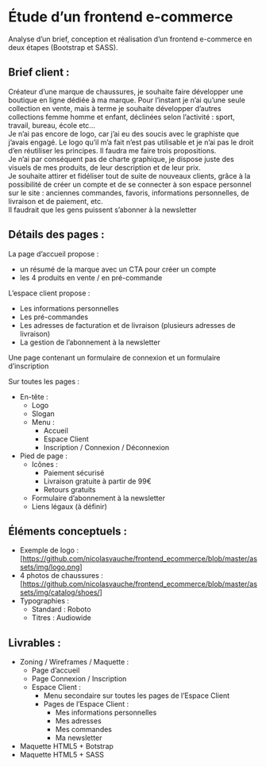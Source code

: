 # Étude d’un frontend e-commerce  
Analyse d’un brief, conception et réalisation d’un frontend e-commerce en deux étapes (Bootstrap et SASS).  

## Brief client :  
Créateur d’une marque de chaussures, je souhaite faire développer une boutique en ligne dédiée à ma marque. Pour l’instant je n’ai qu’une seule collection en vente, mais à terme je souhaite développer d’autres collections femme homme et enfant, déclinées selon l’activité : sport, travail, bureau, école etc…  
Je n’ai pas encore de logo, car j’ai eu des soucis avec le graphiste que j’avais engagé. Le logo qu’il m’a fait n’est pas utilisable et je n’ai pas le droit d’en réutiliser les principes. Il faudra me faire trois propositions.  
Je n’ai par conséquent pas de charte graphique, je dispose juste des visuels de mes produits, de leur description et de leur prix.  
Je souhaite attirer et fidéliser tout de suite de nouveaux clients, grâce à la possibilité de créer un compte et de se connecter à son espace personnel sur le site : anciennes commandes, favoris, informations personnelles, de livraison et de paiement, etc.  
Il faudrait que les gens puissent s’abonner à la newsletter  

## Détails des pages :  
La page d’accueil propose :  
* un résumé de la marque avec un CTA pour créer un compte
* les 4 produits en vente / en pré-commande

L’espace client propose :
* Les informations personnelles
* Les pré-commandes
* Les adresses de facturation et de livraison (plusieurs adresses de livraison)
* La gestion de l’abonnement à la newsletter

Une page contenant un formulaire de connexion et un formulaire d’inscription

Sur toutes les pages :
* En-tête :
    * Logo
    * Slogan
    * Menu :
        * Accueil
        * Espace Client
        * Inscription / Connexion / Déconnexion
* Pied de page :
    * Icônes :
        * Paiement sécurisé
        * Livraison gratuite à partir de 99€
        * Retours gratuits
    * Formulaire d’abonnement à la newsletter
    * Liens légaux (à définir)

## Éléments conceptuels :  
* Exemple de logo : [https://github.com/nicolasvauche/frontend_ecommerce/blob/master/assets/img/logo.png]
* 4 photos de chaussures : [https://github.com/nicolasvauche/frontend_ecommerce/blob/master/assets/img/catalog/shoes/]
* Typographies :
    * Standard : Roboto
    * Titres : Audiowide

## Livrables :  
* Zoning / Wireframes / Maquette :
    * Page d’accueil
    * Page Connexion / Inscription
    * Espace Client :
        * Menu secondaire sur toutes les pages de l’Espace Client
        * Pages de l’Espace Client :
            * Mes informations personnelles
            * Mes adresses
            * Mes commandes
            * Ma newsletter
* Maquette HTML5 + Botstrap
* Maquette HTML5 + SASS
